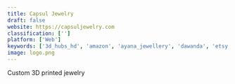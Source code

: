 ```yaml
---
title: Capsul Jewelry
draft: false 
website: https://capsuljewelry.com
classification: ['']
platform: ['Web']
keywords: ['3d_hubs_hd', 'amazon', 'ayana_jewellery', 'dawanda', 'etsy', 'fashionbuzzer', 'indiarush', 'james_samson', 'jewelbots', 'kraftstory', 'needora', 'one_true_rock', 'surati_fabric', 'tryon.guru_augmented_reality_kiosk', 'wonderluk', 'zazzy', 'ebay']
image: logo.png
---
```

Custom 3D printed jewelry